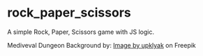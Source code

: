 # rock_paper_scissors

A simple Rock, Paper, Scissors game with JS logic.

Mediveval Dungeon Background by: <a href="https://www.freepik.com/free-vector/old-dungeon-castle-prison-interior-with-door_37785419.htm#query=medieval%20background&position=31&from_view=keyword&track=ais">Image by upklyak</a> on Freepik
